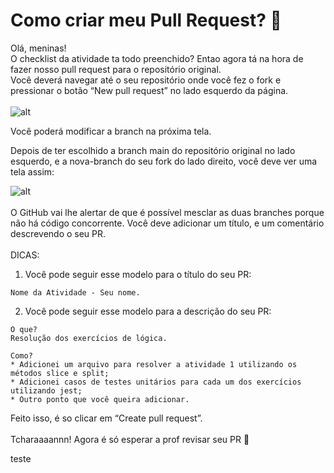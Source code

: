 # Como criar meu Pull Request? 🤔

Olá, meninas! <br>
O checklist da atividade ta todo preenchido? Entao agora tá na hora de fazer nosso pull request para o repositório original. <br>
Você deverá navegar até o seu repositório onde você fez o fork e pressionar o botão “New pull request” no lado esquerdo da página. <br> <br>
![alt](https://assets.digitalocean.com/articles/eng_python/PullRequest/PRButton.png)

Você poderá modificar a branch na próxima tela. 

Depois de ter escolhido a branch main do repositório original no lado esquerdo, e a nova-branch do seu fork do lado direito, você deve ver uma tela assim:

![alt](https://assets.digitalocean.com/articles/eng_python/PullRequest/PullRequest.png)
<br> <br>
O GitHub vai lhe alertar de que é possível mesclar as duas branches porque não há código concorrente. Você deve adicionar um título, e um comentário descrevendo o seu PR. <br> <br>
DICAS: <br>
1. Você pode seguir esse modelo para o título do seu PR: 
``` 
Nome da Atividade - Seu nome. 
```
2. Você pode seguir esse modelo para a descrição do seu PR: 
``` 
O que?
Resolução dos exercícios de lógica.

Como?
* Adicionei um arquivo para resolver a atividade 1 utilizando os métodos slice e split;
* Adicionei casos de testes unitários para cada um dos exercícios utilizando jest;
* Outro ponto que você queira adicionar.
```
Feito isso, é so clicar em “Create pull request”. <br> <br>
Tcharaaaannn! Agora é só esperar a prof revisar seu PR 💜

teste 
